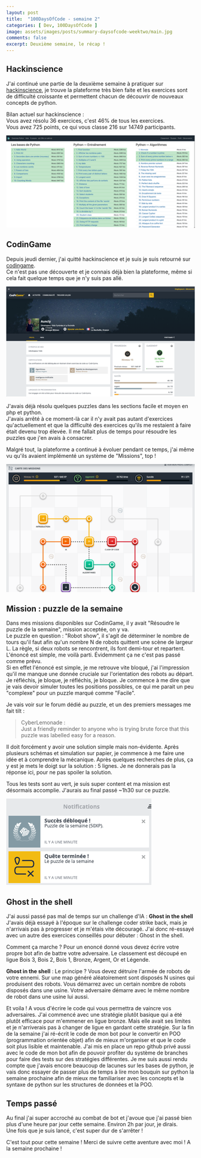 ```yaml
---
layout: post
title:  "100DaysOfCode - semaine 2"
categories: [ Dev, 100DaysOfCode ]
image: assets/images/posts/summary-daysofcode-weektwo/main.jpg
comments: false
excerpt: Deuxième semaine, le récap !
---
```


## Hackinscience

J'ai continué une partie de la deuxième semaine à pratiquer sur [hackinscience](https://www.hackinscience.org/), je trouve la plateforme très bien faite et les exercices sont de difficulté croissante et permettent chacun de découvrir de nouveaux concepts de python.

Bilan actuel sur hackinscience :  
Vous avez résolu 36 exercices, c'est 46% de tous les exercices.  
Vous avez 725 points, ce qui vous classe 216 sur 14749 participants.  

![Bilan hackinscience](/assets/images/posts/summary-daysofcode-weektwo/summary_hackinscience.png)

## CodinGame

Depuis jeudi dernier, j'ai quitté hackinscience et je suis je suis retourné sur [codingame](https://www.codingame.com/).  
Ce n'est pas une découverte et je connais déjà bien la plateforme, même si cela fait quelque temps que je n'y suis pas allé.

![Profil CodinGame](/assets/images/posts/summary-daysofcode-weektwo/profil_codingame.png)

J'avais déjà résolu quelques puzzles dans les sections facile et moyen en php et python.  
J'avais arrêté à ce moment-là car il n'y avait pas autant d'exercices qu'actuellement et que la difficulté des exercices qu'ils me restaient à faire était devenu trop élevée. Il me fallait plus de temps pour résoudre les puzzles que j'en avais à consacrer.

Malgré tout, la plateforme a continué à évoluer pendant ce temps, j'ai même vu qu'ils avaient implémenté un système de "Missions", top !

![Missions CodinGame](/assets/images/posts/summary-daysofcode-weektwo/missions_codingame.png)

## Mission : puzzle de la semaine
Dans mes missions disponibles sur CodinGame, il y avait "Résoudre le puzzle de la semaine", mission acceptée, on y va.  
Le puzzle en question : "Robot show", il s'agit de déterminer le nombre de tours qu'il faut afin qu'un nombre N de robots quittent une scène de largeur L. La règle, si deux robots se rencontrent, ils font demi-tour et repartent.  
L'énoncé est simple, me voilà parti. Évidemment ça ne c'est pas passé comme prévu.  
Si en effet l'énoncé est simple, je me retrouve vite bloqué, j'ai l'impression qu'il me manque une donnée cruciale sur l'orientation des robots au départ. Je réfléchis, je bloque, je réfléchis, je bloque. Je commence à me dire que je vais devoir simuler toutes les positions possibles, ce qui me parait un peu "complexe" pour un puzzle marqué comme "Facile".  

Je vais voir sur le forum dédié au puzzle, et un des premiers messages me fait tilt :
> CyberLemonade :  
> Just a friendly reminder to anyone who is trying brute force that this puzzle was labelled easy for a reason. 

Il doit forcément y avoir une solution simple mais non-évidente. Après plusieurs schémas et simulation sur papier, je commence à me faire une idée et à comprendre la mécanique.
Après quelques recherches de plus, ça y est je mets le doigt sur la solution : 5 lignes.
Je ne donnerais pas la réponse ici, pour ne pas spoiler la solution.

Tous les tests sont au vert, je suis super content et ma mission est désormais accomplie. J'aurais au final passé ~1h30 sur ce puzzle. 

![Mission Succeeded](/assets/images/posts/summary-daysofcode-weektwo/mission_succeeded.png)

## Ghost in the shell

J'ai aussi passé pas mal de temps sur un challenge d'IA : **Ghost in the shell**
J'avais déjà essayé à l'époque sur le challenge coder strike back, mais je n'arrivais pas à progresser et je m'étais vite découragé.
J'ai donc ré-essayé avec un autre des exercices conseillés pour débuter : Ghost in the shell.

Comment ça marche ? Pour un enoncé donné vous devez écrire votre propre bot afin de battre votre adversaire.
Le classement est découpé en ligue Bois 3, Bois 2, Bois 1, Bronze, Argent, Or et Légende.


**Ghost in the shell** : Le principe ? Vous devez détruire l'armée de robots de votre ennemi. Sur une map généré aléatoirement sont disposés N usines qui produisent des robots. Vous démarrez avec un certain nombre de robots disposés dans une usine. Votre adversaire démarre avec le même nombre de robot dans une usine lui aussi.  

Et voila ! A vous d'écrire le code qui vous permettra de vaincre vos adversaires.
J'ai commencé avec une stratégie plutôt basique qui a été plutôt efficace pour m'emmener en ligue bronze. Mais elle avait ses limites et je n'arriverais pas à changer de ligue en gardant cette stratégie.
Sur la fin de la semaine j'ai ré-écrit le code de mon bot pour le convertir en POO (programmation orientée objet) afin de mieux m'organiser et que le code soit plus lisible et maintenable. J'ai mis en place un repo github privé aussi avec le code de mon bot afin de pouvoir profiter du système de branches pour faire des tests sur des stratégies différentes.
Je me suis aussi rendu compte que j'avais encore beaucoup de lacunes sur les bases de python, je vais donc essayer de passer plus de temps à lire mon bouquin sur python la semaine prochaine afin de mieux me familiariser avec les concepts et la syntaxe de python sur les structures de données et la POO.

## Temps passé

Au final j'ai super accroché au combat de bot et j'avoue que j'ai passé bien plus d'une heure par jour cette semaine. Environ 2h par jour, je dirais.  
Une fois que je suis lancé, c'est super dur de s'arrêter !

C'est tout pour cette semaine ! Merci de suivre cette aventure avec moi ! A la semaine prochaine !